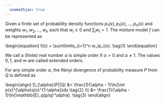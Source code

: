 ```yaml
---
  usemathjax: true
---
```


Given a finite set of probability density functions $p_1(x), p_1(x), \dots, p_n(x)$ and weights $w_1, w_2, \dots, w_n$ such that $w_i \geq 0$ and $\sum_i w_i = 1$. The mixture model $f$ can be represented as 

\begin{equation}
    f(x) = \sum\limits_{i=1}^n w_ip_i(x). \tag{1}
\end{equation}

We call a (finite) real number $\alpha$ is simple order if $\alpha > 0$ and $\alpha \neq 1$. The values $0,1,$ and $\infty$ are called extended orders.

For any simple order $\alpha$, the Rényi divergence of probability measure $P$ from $Q$ is defined as

\begin{align}
D_{\alpha}(P||Q) &= \frac{1}{\alpha - 1}\ln{\int p(x)^{\alpha}q(x)^{1-\alpha}}dx  \tag{2} \\\\\\
                 &= \frac{1}{\alpha - 1}\ln{\mathbb{E}_q(p/q)^\alpha}. \tag{3}
\end{align}
